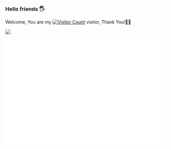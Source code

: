 <!-- 首页访客统计 -->
### Hello friends 🖐️
Welcome, You are my [![Visitor Count](https://profile-counter.glitch.me/KPI0/count.svg)](https://kpi0.github.io/) visitor, Thank You!🎉🎉<br>

[![](https://img.shields.io/badge/-Altium%20Designer-000000?style=for-the-badge&logo=Altium%20Designer&logoColor=ffffff)](https://www.altium.com/)

<!-- GitHub数据统计 -->
![Metrics](/github-metrics.svg)

